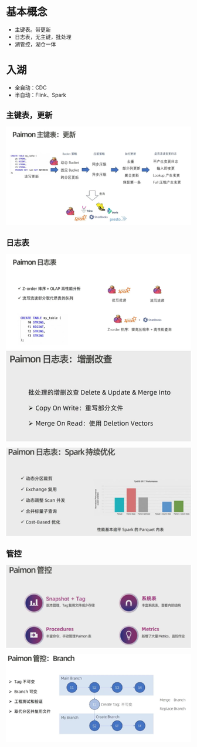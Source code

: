 # 基本概念
- 主键表。带更新
- 日志表，无主键，批处理
- 湖管控，湖仓一体

# 入湖

- 全自动：CDC
- 半自动：Flink、Spark

## 主键表，更新

![img_1.png](img_1.png)

## 日志表

![img_2.png](img_2.png)
![img_4.png](img_4.png)

![img_5.png](img_5.png)


## 管控
![img_3.png](img_3.png)

![img_6.png](img_6.png)








